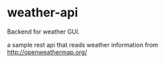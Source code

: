 # weather-api

Backend for weather GUI. 

a sample rest api that reads weather information from http://openweathermap.org/
